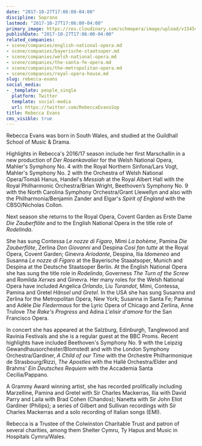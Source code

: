 ```yaml
---
date: "2017-10-27T17:06:00-04:00"
discipline: Soprano
lastmod: "2017-10-27T17:06:00-04:00"
primary_image: https://res.cloudinary.com/schmopera/image/upload/v1545409169/media/webhook-uploads/1509137973918/Red%20Dress%201%20%E2%88%8FSian%20Trenberth.JPG.JPG
publishDate: "2017-10-27T17:06:00-04:00"
related_companies:
- scene/companies/english-national-opera.md
- scene/companies/bayerische-staatsoper.md
- scene/companies/welsh-national-opera.md
- scene/companies/the-santa-fe-opera.md
- scene/companies/the-metropolitan-opera.md
- scene/companies/royal-opera-house.md
slug: rebecca-evans
social_media:
- _template: people_single
  platform: Twitter
  template: social-media
  url: https://twitter.com/RebeccaEvansSop
title: Rebecca Evans
cms_visible: true
---
```


Rebecca Evans was born in South Wales, and studied at the Guildhall School of Music & Drama.

Highlights in Rebecca's 2016/17 season include her first Marschallin in a new production of *Der Rosenkavalier* for the Welsh National Opera, Mahler's Symphony No. 4 with the Royal Northern Sinfona/Lars Vogt, Mahler's Symphony No. 2 with the Orchestra of Welsh National Opera/Tomáš Hanus, Handel's *Messiah* at the Royal Albert Hall with the Royal Philharmonic Orchestra/Brian Wright, Beethoven’s Symphony No. 9 with the North Carolina Symphony Orchestra/Grant Llewellyn and also with the Philharmonia/Benjamin Zander and Elgar's *Spirit of England* with the CBSO/Nicholas Collon.

Next season she returns to the Royal Opera, Covent Garden as Erste Dame *Die Zauberflöte* and to the English National Opera in the title role of *Rodelinda*.

She has sung Contessa *Le nozze di Figaro*, Mimì *La bohème*, Pamina *Die Zauberflöte*, Zerlina *Don Giovanni* and Despina *Così fan tutte* at the Royal Opera, Covent Garden; Ginevra *Ariodante*, Despina, Ilia *Idomeneo* and Susanna *Le nozze di Figaro* at the Bayerische Staaatsoper, Munich and Despina at the Deutsche Staatsoper Berlin. At the English National Opera she has sung the title role in *Rodelinda*, Governess *The Turn of the Screw* and Romilda *Xerxes* and Ginevra. Her many roles for the Welsh National Opera have included Angelica *Orlando*, Liu *Turandot*, Mimì, Contessa, Pamina and Gretel *Hänsel und Gretel*.  In the USA she has sung Susanna and Zerlina for the Metropolitan Opera, New York; Susanna in Santa Fe; Pamina and Adèle *Die Fledermaus* for the Lyric Opera of Chicago and Zerlina, Anne Trulove *The Rake's Progress* and Adina *L'elisir d'amore* for the San Francisco Opera.

In concert she has appeared at the Salzburg, Edinburgh, Tanglewood and Ravinia Festivals and she is a regular guest at the BBC Proms. Recent highlights have included Beethoven's Symphony No. 9 with the Leipzig Gewandhausorchester/Blomstedt and with the London Symphony Orchestra/Gardiner, *A Child of our Time* with the Orchestre Philharmonique de Strasbourg/Rizzi, *The Apostles* with the Hallé Orchestra/Elder and Brahms' *Ein Deutsches Requiem* with the Accademia Santa Cecilia/Pappano.

A Grammy Award winning artist, she has recorded prolifically including Marzelline, Pamina and Gretel with Sir Charles Mackerras, Ilia with David Parry and Laila with Brad Cohen (Chandos); Nanetta with Sir John Eliot Gardiner (Philips); a series of Gilbert and Sullivan recordings with Sir Charles Mackerras and a solo recording of Italian songs (EMI).

Rebecca is a Trustee of the Colwinston Charitable Trust and patron of several charities, among them Shelter Cymru, Ty Hapus and Music in Hospitals Cymru/Wales.

